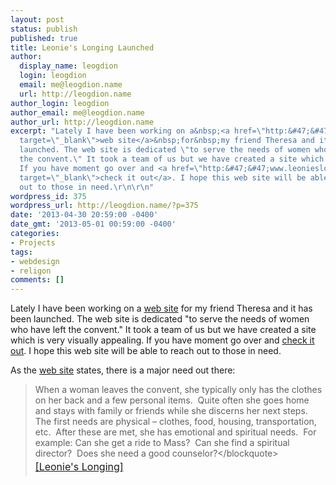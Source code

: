```yaml
---
layout: post
status: publish
published: true
title: Leonie's Longing Launched
author:
  display_name: leogdion
  login: leogdion
  email: me@leogdion.name
  url: http://leogdion.name
author_login: leogdion
author_email: me@leogdion.name
author_url: http://leogdion.name
excerpt: "Lately I have been working on a&nbsp;<a href=\"http:&#47;&#47;www.leonieslonging.org&#47;\"
  target=\"_blank\">web site</a>&nbsp;for&nbsp;my friend Theresa and it has been
  launched. The web site is dedicated \"to serve the needs of women who have left
  the convent.\" It took a team of us but we have created a site which is very visually&nbsp;appealing.
  If you have moment go over and <a href=\"http:&#47;&#47;www.leonieslonging.org&#47;\"
  target=\"_blank\">check it out</a>. I hope this web site will be able to reach
  out to those in need.\r\n\r\n"
wordpress_id: 375
wordpress_url: http://leogdion.name/?p=375
date: '2013-04-30 20:59:00 -0400'
date_gmt: '2013-05-01 00:59:00 -0400'
categories:
- Projects
tags:
- webdesign
- religon
comments: []
---
```

<p>Lately I have been working on a&nbsp;<a href="http:&#47;&#47;www.leonieslonging.org&#47;" target="_blank">web site</a>&nbsp;for&nbsp;my friend Theresa and it has been launched. The web site is dedicated "to serve the needs of women who have left the convent." It took a team of us but we have created a site which is very visually&nbsp;appealing. If you have moment go over and <a href="http:&#47;&#47;www.leonieslonging.org&#47;" target="_blank">check it out</a>. I hope this web site will be able to reach out to those in need.</p>
<p><a id="more"></a><a id="more-375"></a></p>
<p>As the <a href="http:&#47;&#47;www.leonieslonging.org&#47;#!&#47;?page_id=9" target="_blank">web site</a> states, there is a major need out there:</p>
<blockquote><p>When a woman leaves the convent, she typically only has the clothes on her back and a few personal items.&nbsp; Quite often she goes home and stays with family or friends while she discerns her next steps.&nbsp; The first needs are physical &ndash; clothes, food, housing, transportation, etc.&nbsp; After these are met, she has emotional and spiritual needs.&nbsp; For example: Can she get a ride to Mass?&nbsp; Can she find a spiritual director?&nbsp; Does she need a good counselor?<&#47;blockquote><br />
<a style="line-height: 1.714285714; font-size: 1rem;" href="http:&#47;&#47;www.leonieslonging.org&#47;" target="_blank">[Leonie's Longing]</a></p>
